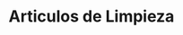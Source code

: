 ---
title: "Articulos de Limpieza"
url: /jose-leon-suarez/articulos-de-limpieza-25-manuel-de-sarratea/
shop: comodidad
---